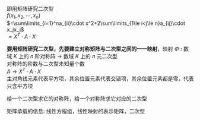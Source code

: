 即用矩阵研究二次型    
 $f(x_1,x_2,\cdots,x_n)$     
 $=\sum\limits_{i=1}^na_{ii}\cdot x^2+2\sum\limits_{1\le i<j\le n}a_{ij}\cdot x_jx_j$     
 $=X^T\cdot A\cdot X$     
    
**要用矩阵研究二次型，先要建立对称矩阵与二次型之间的一一映射**，映射 $\Phi$ : 数域 $K$ 上的 $n$ 阶对称阵 $\to$ 数域 $K$ 上的 $n$ 元二次型    
对称阵的阶数与二次型未知量个数    
 $A\to X^T\cdot A\cdot X$     
主对角线元素代表平方项，其余位置元素代表交错项，其余位置元素都是零，代表只含平方项    
    
给一个二次型求它的对称阵，给一个对称阵求它对应的二次型    
    
矩阵承载的信息: 线性方程组，线性映射的表示矩阵，二次型    
